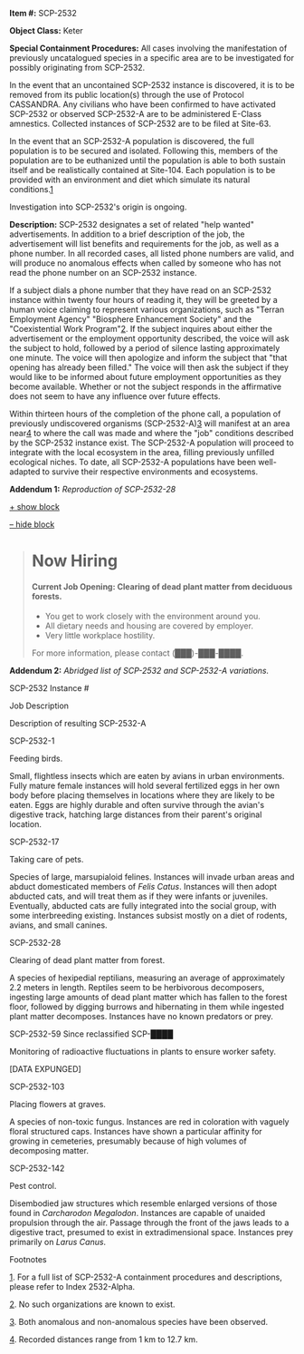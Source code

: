 **Item #:** SCP-2532

**Object Class:** Keter

**Special Containment Procedures:** All cases involving the manifestation of previously uncatalogued species in a specific area are to be investigated for possibly originating from SCP-2532.

In the event that an uncontained SCP-2532 instance is discovered, it is to be removed from its public location(s) through the use of Protocol CASSANDRA. Any civilians who have been confirmed to have activated SCP-2532 or observed SCP-2532-A are to be administered E-Class amnestics. Collected instances of SCP-2532 are to be filed at Site-63.

In the event that an SCP-2532-A population is discovered, the full population is to be secured and isolated. Following this, members of the population are to be euthanized until the population is able to both sustain itself and be realistically contained at Site-104. Each population is to be provided with an environment and diet which simulate its natural conditions.[1](javascript:;)

Investigation into SCP-2532's origin is ongoing.

**Description:** SCP-2532 designates a set of related "help wanted" advertisements. In addition to a brief description of the job, the advertisement will list benefits and requirements for the job, as well as a phone number. In all recorded cases, all listed phone numbers are valid, and will produce no anomalous effects when called by someone who has not read the phone number on an SCP-2532 instance.

If a subject dials a phone number that they have read on an SCP-2532 instance within twenty four hours of reading it, they will be greeted by a human voice claiming to represent various organizations, such as "Terran Employment Agency" "Biosphere Enhancement Society" and the "Coexistential Work Program"[2](javascript:;). If the subject inquires about either the advertisement or the employment opportunity described, the voice will ask the subject to hold, followed by a period of silence lasting approximately one minute. The voice will then apologize and inform the subject that "that opening has already been filled." The voice will then ask the subject if they would like to be informed about future employment opportunities as they become available. Whether or not the subject responds in the affirmative does not seem to have any influence over future effects.

Within thirteen hours of the completion of the phone call, a population of previously undiscovered organisms (SCP-2532-A)[3](javascript:;) will manifest at an area near[4](javascript:;) to where the call was made and where the "job" conditions described by the SCP-2532 instance exist. The SCP-2532-A population will proceed to integrate with the local ecosystem in the area, filling previously unfilled ecological niches. To date, all SCP-2532-A populations have been well-adapted to survive their respective environments and ecosystems.

**Addendum 1:** _Reproduction of SCP-2532-28_

[+ show block](javascript:;)

[– hide block](javascript:;)

> Now Hiring
> ==========
> 
> #### Current Job Opening: Clearing of dead plant matter from deciduous forests.
> 
> *   You get to work closely with the environment around you.
> *   All dietary needs and housing are covered by employer.
> *   Very little workplace hostility.
> 
> For more information, please contact (███)-███-████.

**Addendum 2:** _Abridged list of SCP-2532 and SCP-2532-A variations._

SCP-2532 Instance #

Job Description

Description of resulting SCP-2532-A

SCP-2532-1

Feeding birds.

Small, flightless insects which are eaten by avians in urban environments. Fully mature female instances will hold several fertilized eggs in her own body before placing themselves in locations where they are likely to be eaten. Eggs are highly durable and often survive through the avian's digestive track, hatching large distances from their parent's original location.

SCP-2532-17

Taking care of pets.

Species of large, marsupialoid felines. Instances will invade urban areas and abduct domesticated members of _Felis Catus_. Instances will then adopt abducted cats, and will treat them as if they were infants or juveniles. Eventually, abducted cats are fully integrated into the social group, with some interbreeding existing. Instances subsist mostly on a diet of rodents, avians, and small canines.

SCP-2532-28

Clearing of dead plant matter from forest.

A species of hexipedial reptilians, measuring an average of approximately 2.2 meters in length. Reptiles seem to be herbivorous decomposers, ingesting large amounts of dead plant matter which has fallen to the forest floor, followed by digging burrows and hibernating in them while ingested plant matter decomposes. Instances have no known predators or prey.

SCP-2532-59 Since reclassified SCP-████

Monitoring of radioactive fluctuations in plants to ensure worker safety.

\[DATA EXPUNGED\]

SCP-2532-103

Placing flowers at graves.

A species of non-toxic fungus. Instances are red in coloration with vaguely floral structured caps. Instances have shown a particular affinity for growing in cemeteries, presumably because of high volumes of decomposing matter.

SCP-2532-142

Pest control.

Disembodied jaw structures which resemble enlarged versions of those found in _Carcharodon Megalodon_. Instances are capable of unaided propulsion through the air. Passage through the front of the jaws leads to a digestive tract, presumed to exist in extradimensional space. Instances prey primarily on _Larus Canus_.

Footnotes

[1](javascript:;). For a full list of SCP-2532-A containment procedures and descriptions, please refer to Index 2532-Alpha.

[2](javascript:;). No such organizations are known to exist.

[3](javascript:;). Both anomalous and non-anomalous species have been observed.

[4](javascript:;). Recorded distances range from 1 km to 12.7 km.